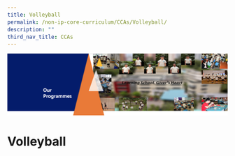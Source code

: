 ```yaml
---
title: Volleyball
permalink: /non-ip-core-curriculum/CCAs/Volleyball/
description: ""
third_nav_title: CCAs
---
```

![](/images/OurProgrammes1.png)

Volleyball
==========